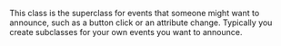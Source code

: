 This class is the superclass for events that someone might want to announce, such as a button click or an attribute change. Typically you create subclasses for your own events you want to announce.

 
